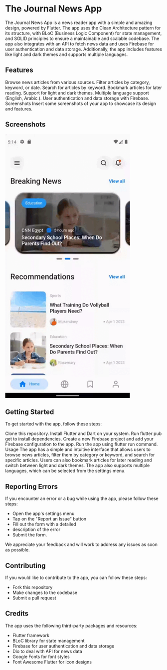 # The Journal News App

The Journal News App is a news reader app with a simple and amazing design, powered by Flutter. The app uses the Clean Architecture pattern for its structure, with BLoC (Business Logic Component) for state management, and SOLID principles to ensure a maintainable and scalable codebase. The app also integrates with an API to fetch news data and uses Firebase for user authentication and data storage. Additionally, the app includes features like light and dark themes and supports multiple languages.

## Features

Browse news articles from various sources. Filter articles by category, keyword, or date. Search for
articles by keyword. Bookmark articles for later reading. Support for light and dark themes.
Multiple language support (English, Arabic.). User authentication and data storage
with Firebase. Screenshots Insert some screenshots of your app to showcase its design and features.

## Screenshots
<div>
    <img src="screen_1.gif" width="400" />
</div>

## Getting Started

To get started with the app, follow these steps:

Clone this repository. Install Flutter and Dart on your system. Run flutter pub get to install
dependencies. Create a new Firebase project and add your Firebase configuration to the app. Run the
app using flutter run command. Usage The app has a simple and intuitive interface that allows users
to browse news articles, filter them by category or keyword, and search for specific articles. Users
can also bookmark articles for later reading and switch between light and dark themes. The app also
supports multiple languages, which can be selected from the settings menu.

## Reporting Errors

If you encounter an error or a bug while using the app, please follow these steps:

* Open the app's settings menu
* Tap on the "Report an Issue" button
* Fill out the form with a detailed
* description of the error
* Submit the form. 

We appreciate your feedback and will work to address any issues as soon as possible.

## Contributing

If you would like to contribute to the app, you can follow these steps:

* Fork this repository
* Make changes to the codebase
* Submit a pull request


## Credits

The app uses the following third-party packages and resources:

* Flutter framework
* BLoC library for state management
* Firebase for user authentication and data storage
* Dio to deal with API for news data
* Google Fonts for font styles
* Font Awesome Flutter for icon designs
